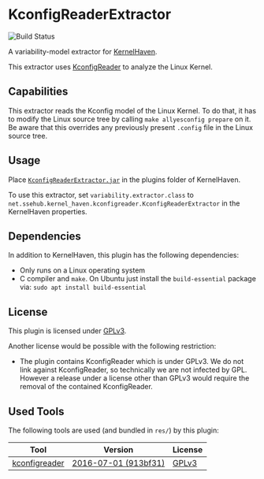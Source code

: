 # KconfigReaderExtractor

![Build Status](https://jenkins-2.sse.uni-hildesheim.de/buildStatus/icon?job=KH_KconfigReaderExtractor)

A variability-model extractor for [KernelHaven](https://github.com/KernelHaven/KernelHaven).

This extractor uses [KconfigReader](https://github.com/ckaestne/kconfigreader) to analyze the Linux Kernel.

## Capabilities

This extractor reads the Kconfig model of the Linux Kernel. To do that, it has to modify the Linux source tree by calling `make allyesconfig prepare` on it. Be aware that this overrides any previously present `.config` file in the Linux source tree.

## Usage

Place [`KconfigReaderExtractor.jar`](https://jenkins-2.sse.uni-hildesheim.de/view/KernelHaven/job/KH_KconfigReaderExtractor/lastSuccessfulBuild/artifact/build/jar/KconfigReaderExtractor.jar) in the plugins folder of KernelHaven.

To use this extractor, set `variability.extractor.class` to `net.ssehub.kernel_haven.kconfigreader.KconfigReaderExtractor` in the KernelHaven properties.

## Dependencies

In addition to KernelHaven, this plugin has the following dependencies:
* Only runs on a Linux operating system
* C compiler and `make`. On Ubuntu just install the `build-essential` package via: `sudo apt install build-essential`

## License

This plugin is licensed under [GPLv3](https://www.gnu.org/licenses/gpl-3.0.html).

Another license would be possible with the following restriction:
* The plugin contains KconfigReader which is under GPLv3. We do not link against KconfigReader, so technically we are not infected by GPL. However a release under a license other than GPLv3 would require the removal of the contained KconfigReader.

## Used Tools

The following tools are used (and bundled in `res/`) by this plugin:

| Tool | Version | License |
|------|---------|---------|
| [kconfigreader](https://github.com/ckaestne/kconfigreader.git) | [2016-07-01 (913bf31)](https://github.com/ckaestne/kconfigreader/commit/913bf3178af5a8ac8bedc5e8733561ed38280cf9) | [GPLv3](https://www.gnu.org/licenses/gpl.html) |
